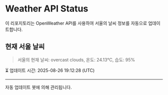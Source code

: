 
# Weather API Status

이 리포지토리는 OpenWeather API를 사용하여 서울의 날씨 정보를 자동으로 업데이트합니다.

## 현재 서울 날씨
> 서울의 현재 날씨: overcast clouds, 온도: 24.13°C, 습도: 95%

⏳ 업데이트 시간: 2025-08-26 19:12:28 (UTC)

---
자동 업데이트 봇에 의해 관리됩니다.
